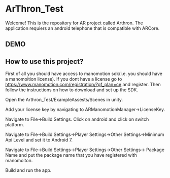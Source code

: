 # ArThron_Test

Welcome! This is the repository for AR project called Arthron. The application requiers an android telephone that is compatible with ARCore. 

## DEMO

## How to use this project?

First of all you should have access to manomotion sdk(i.e. you should have a manomoition license). If you dont have a license go to https://www.manomotion.com/registration/?gf_plan=ce and register. Then follow the instructions on how to download and set up the SDK.

Open the Arthron_Test/ExampleAssests/Scenes in unity.

Add your license key by navigating to ARManomotionManager->LicenseKey.

Navigate to File->Build Settings. Click on android and click on switch platform.

Navigate to File->Build Settings->Player Settings->Other Settings->Minimum Api Level and set it to Android 7.

Navigate to File->Build Settings->Player Settings->Other Settings-> Package Name and put the package name that you have registered with manomoiton.

Build and run the app.




